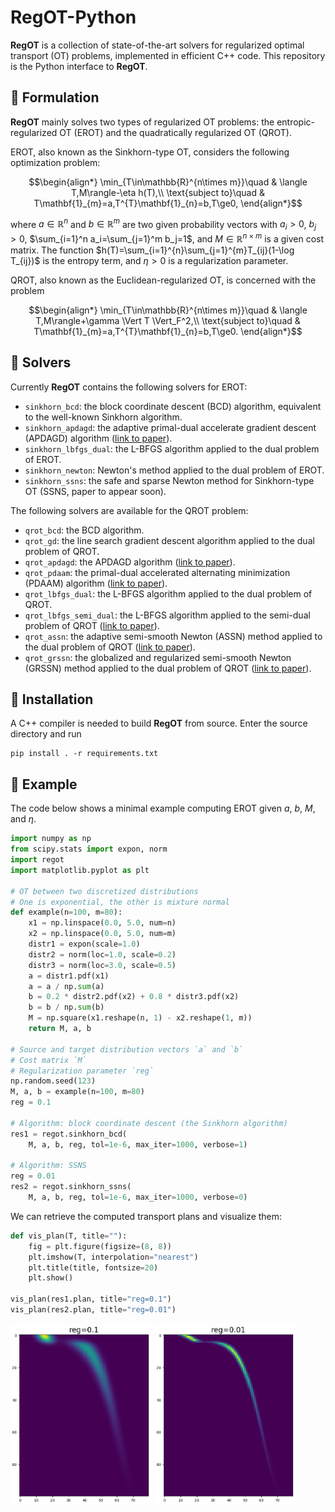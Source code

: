 # RegOT-Python

**RegOT** is a collection of state-of-the-art solvers for
regularized optimal transport (OT) problems, implemented in
efficient C++ code. This repository is the Python interface
to **RegOT**.

## 📝 Formulation

**RegOT** mainly solves two types of regularized OT problems:
the entropic-regularized OT (EROT) and the quadratically regularized OT (QROT).

EROT, also known as the Sinkhorn-type OT, considers the following optimization problem:

```math
\begin{align*}
\min_{T\in\mathbb{R}^{n\times m}}\quad & \langle T,M\rangle-\eta h(T),\\
\text{subject to}\quad & T\mathbf{1}_{m}=a,T^{T}\mathbf{1}_{n}=b,T\ge0,
\end{align*}
```

where $a\in\mathbb{R}^n$ and $b\in\mathbb{R}^m$ are two given
probability vectors with $a_i>0$, $b_j>0$, $\sum_{i=1}^n a_i=\sum_{j=1}^m b_j=1$,
and $M\in\mathbb{R}^{n\times m}$ is a given cost matrix.
The function $h(T)=\sum_{i=1}^{n}\sum_{j=1}^{m}T_{ij}(1-\log T_{ij})$ is the entropy term,
and $\eta>0$ is a regularization parameter.

QROT, also known as the Euclidean-regularized OT, is concerned with the problem

```math
\begin{align*}
\min_{T\in\mathbb{R}^{n\times m}}\quad & \langle T,M\rangle+\gamma \Vert T \Vert_F^2,\\
\text{subject to}\quad & T\mathbf{1}_{m}=a,T^{T}\mathbf{1}_{n}=b,T\ge0.
\end{align*}
```

## 🔧 Solvers

Currently **RegOT** contains the following solvers for EROT:

- `sinkhorn_bcd`: the block coordinate descent (BCD) algorithm, equivalent to the well-known Sinkhorn algorithm.
- `sinkhorn_apdagd`: the adaptive primal-dual accelerate gradient descent (APDAGD) algorithm
([link to paper](https://arxiv.org/pdf/1802.04367)).
- `sinkhorn_lbfgs_dual`: the L-BFGS algorithm applied to the dual problem of EROT.
- `sinkhorn_newton`: Newton's method applied to the dual problem of EROT.
- `sinkhorn_ssns`: the safe and sparse Newton method for Sinkhorn-type OT (SSNS, paper to appear soon).

The following solvers are available for the QROT problem:

- `qrot_bcd`: the BCD algorithm.
- `qrot_gd`: the line search gradient descent algorithm applied to the dual problem of QROT.
- `qrot_apdagd`: the APDAGD algorithm ([link to paper](https://arxiv.org/pdf/1802.04367)).
- `qrot_pdaam`: the primal-dual accelerated alternating minimization (PDAAM) algorithm ([link to paper](https://arxiv.org/pdf/1906.03622)).
- `qrot_lbfgs_dual`: the L-BFGS algorithm applied to the dual problem of QROT.
- `qrot_lbfgs_semi_dual`: the L-BFGS algorithm applied to the semi-dual problem of QROT ([link to paper](https://arxiv.org/pdf/1710.06276)).
- `qrot_assn`: the adaptive semi-smooth Newton (ASSN) method applied to the dual problem of QROT ([link to paper](https://arxiv.org/pdf/1603.07870)).
- `qrot_grssn`: the globalized and regularized semi-smooth Newton (GRSSN) method applied to the dual problem of QROT ([link to paper](https://arxiv.org/pdf/1903.01112)).

## 💽 Installation

A C++ compiler is needed to build **RegOT** from source. Enter the source directory and run

```
pip install . -r requirements.txt
```

## 📗 Example

The code below shows a minimal example computing EROT
given $a$, $b$, $M$, and $\eta$.



```py
import numpy as np
from scipy.stats import expon, norm
import regot
import matplotlib.pyplot as plt

# OT between two discretized distributions
# One is exponential, the other is mixture normal
def example(n=100, m=80):
    x1 = np.linspace(0.0, 5.0, num=n)
    x2 = np.linspace(0.0, 5.0, num=m)
    distr1 = expon(scale=1.0)
    distr2 = norm(loc=1.0, scale=0.2)
    distr3 = norm(loc=3.0, scale=0.5)
    a = distr1.pdf(x1)
    a = a / np.sum(a)
    b = 0.2 * distr2.pdf(x2) + 0.8 * distr3.pdf(x2)
    b = b / np.sum(b)
    M = np.square(x1.reshape(n, 1) - x2.reshape(1, m))
    return M, a, b

# Source and target distribution vectors `a` and `b`
# Cost matrix `M`
# Regularization parameter `reg`
np.random.seed(123)
M, a, b = example(n=100, m=80)
reg = 0.1

# Algorithm: block coordinate descent (the Sinkhorn algorithm)
res1 = regot.sinkhorn_bcd(
    M, a, b, reg, tol=1e-6, max_iter=1000, verbose=1)

# Algorithm: SSNS
reg = 0.01
res2 = regot.sinkhorn_ssns(
    M, a, b, reg, tol=1e-6, max_iter=1000, verbose=0)
```

We can retrieve the computed transport plans and visualize them:

```py
def vis_plan(T, title=""):
    fig = plt.figure(figsize=(8, 8))
    plt.imshow(T, interpolation="nearest")
    plt.title(title, fontsize=20)
    plt.show()

vis_plan(res1.plan, title="reg=0.1")
vis_plan(res2.plan, title="reg=0.01")
```

<img src="figs/plan_reg0_1.png" width="45%" /> <img src="figs/plan_reg0_01.png" width="45%" />
